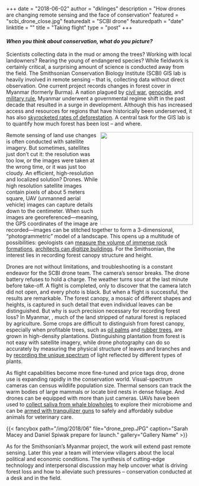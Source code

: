 +++
date = "2018-06-02"
author = "dklinges"
description = "How drones are changing remote sensing and the face of conservation"
featured = "scbi_drone_close.jpg"
featuredalt = "SCBI drone"
featuredpath = "date"
linktitle = ""
title = "Taking flight"
type = "post"
+++

#### _When you think about conservation, what do you picture?_  

Scientists collecting data in the mud or among the trees? Working with local landowners? Rearing the young of endangered species? While fieldwork is certainly critical, a surprising amount of science is conducted away from the field. The Smithsonian Conservation Biology Institute (SCBI) GIS lab is heavily involved in remote sensing – that is, collecting data without direct observation. One current project records changes in forest cover in Myanmar (formerly Burma). A nation plagued by [civil war](https://www.nytimes.com/2018/01/27/world/asia/myanmar-military-ethnic-cleansing.html), [genocide](https://www.nytimes.com/2017/12/02/world/asia/myanmar-rohingya-denial-history.html), and [military rule](http://www.bbc.com/news/world-asia-pacific-12990563), Myanmar underwent a governmental regime shift in the past decade that resulted in a surge in development. Although this has increased access and resources for regions that have historically been underserved, it has also [skyrocketed rates of deforestation](http://journals.plos.org/plosone/article?id=10.1371/journal.pone.0176364). A central task for the GIS lab is to quantify how much forest has been lost – and where.  


<img align="right" src="/img/research/Myanmar.gif" width = "250" caption="Forest loss in Myanmar from 2001-2016.">

Remote sensing of land use changes is often conducted with satellite imagery. But sometimes, satellites just don’t cut it: the resolution was too low, or the images were taken at the wrong time, or it was just too cloudy. An efficient, high-resolution and localized solution? Drones. While high resolution satellite images contain pixels of about 5 meters square, UAV (unmanned aerial vehicle) images can capture details down to the centimeter. When such images are georeferenced—meaning, the GPS coordinates of the image are recorded—images can be stitched together to form a 3-dimensional, “photogrammetric” model of a landscape. This opens up a multitude of possibilities: geologists can [measure the volume of immense rock formations](https://www.tandfonline.com/doi/pdf/10.1080/19475705.2016.1225228), [architects can digitize buildings](https://www.archdaily.com/779698/drones-and-rendering-how-aerial-photogrammetry-adds-existing-topography-into-visualizations). For the Smithsonian, the interest lies in recording forest canopy structure and height.

 

Drones are not without limitations, and troubleshooting is a constant endeavor for the SCBI drone team. The camera’s sensor breaks. The drone battery refuses to hold a charge. The weather turns sour at the last minute before take-off. A flight is completed, only to discover that the camera latch did not open, and every photo is black. But when a flight is successful, the results are remarkable. The forest canopy, a mosaic of different shapes and heights, is captured in such detail that even individual leaves can be distinguished. But why is such precision necessary for recording forest loss? In Myanmar,  , much of the land stripped of natural forest is replaced by agriculture. Some crops are difficult to distinguish from forest canopy, especially when profitable trees, such as [oil palms](https://news.mongabay.com/series/indonesian-palm-oil/) and [rubber trees](https://wwf.exposure.co/growing-myanmars-rubber-industry-from-the-ground-up), are grown in high-density plantations. Distinguishing plantation from forest is not easy with satellite imagery, while drone photography can do so accurately by measuring the physical structure of leaves and branches and by [recording the unique spectrum](http://calag.ucanr.edu/Archive/?article=ca.2017a0002) of light reflected by different types of plants.

As flight capabilities become more fine-tuned and price tags drop, drone use is expanding rapidly in the conservation world. Visual-spectrum cameras can census wildlife population size. Thermal sensors can track the warm bodies of large mammals or locate bird nests in dense foliage. And drones can be equipped with more than just cameras. UAVs have been used to [collect saliva from whale blowholes](http://msystems.asm.org/content/2/5/e00119-17) to explore their microbiome and can be [armed with tranquilizer guns](http://www.haevic.co.za/index.php/home-m/news-flash-m/166-haevic-introduces-the-first-ever-tranquilizer-dart-gun-installed-on-a-drone) to safely and affordably subdue animals for veterinary care.

{{< fancybox path="/img/2018/06" file="drone_prep.JPG" caption="Sarah Macey and Daniel Spiwak prepare for launch." gallery="Gallery Name" >}}

As for the Smithsonian’s Myanmar project, the work will extend past remote sensing. Later this year a team will interview villagers about the local political and economic conditions. The synthesis of cutting-edge technology and interpersonal discussion may help uncover what is driving forest loss and how to alleviate such pressures – conservation conducted at a desk and in the field.

